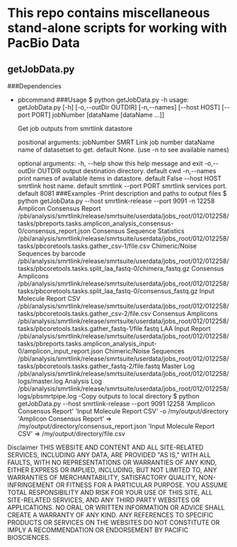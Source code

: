 # This repo contains miscellaneous stand-alone scripts for working with PacBio Data

## getJobData.py
###Dependencies
 - pbcommand
###Usage
    $ python getJobData.py -h
    usage: getJobData.py [-h] [-o,--outDir OUTDIR] [-n,--names] [--host HOST]
                         [--port PORT]
                         jobNumber [dataName [dataName ...]]
    
    Get job outputs from smrtlink datastore
    
    positional arguments:
      jobNumber           SMRT Link job number
      dataName            name of datasetset to get. default None. (use -n to see
                          available names)
    
    optional arguments:
      -h, --help          show this help message and exit
      -o,--outDir OUTDIR  output destination directory. default cwd
      -n,--names          print names of available items in datastore. default
                          False
      --host HOST         smrtlink host name. default smrtlink
      --port PORT         smrtlink services port. default 8081
###Examples
-Print description and paths to output files
    $ python getJobData.py --host smrtlink-release --port 9091 -n 12258
    Amplicon Consensus Report               /pbi/analysis/smrtlink/release/smrtsuite/userdata/jobs_root/012/012258/tasks/pbreports.tasks.amplicon_analysis_consensus-0/consensus_report.json
    Consensus Sequence Statistics           /pbi/analysis/smrtlink/release/smrtsuite/userdata/jobs_root/012/012258/tasks/pbcoretools.tasks.gather_csv-1/file.csv
    Chimeric/Noise Sequences by barcode     /pbi/analysis/smrtlink/release/smrtsuite/userdata/jobs_root/012/012258/tasks/pbcoretools.tasks.split_laa_fastq-0/chimera_fastq.gz
    Consensus Amplicons                     /pbi/analysis/smrtlink/release/smrtsuite/userdata/jobs_root/012/012258/tasks/pbcoretools.tasks.split_laa_fastq-0/consensus_fastq.gz
    Input Molecule Report CSV               /pbi/analysis/smrtlink/release/smrtsuite/userdata/jobs_root/012/012258/tasks/pbcoretools.tasks.gather_csv-2/file.csv
    Consensus Amplicons                     /pbi/analysis/smrtlink/release/smrtsuite/userdata/jobs_root/012/012258/tasks/pbcoretools.tasks.gather_fastq-1/file.fastq
    LAA Input Report                        /pbi/analysis/smrtlink/release/smrtsuite/userdata/jobs_root/012/012258/tasks/pbreports.tasks.amplicon_analysis_input-0/amplicon_input_report.json
    Chimeric/Noise Sequences                /pbi/analysis/smrtlink/release/smrtsuite/userdata/jobs_root/012/012258/tasks/pbcoretools.tasks.gather_fastq-2/file.fastq
    Master Log                              /pbi/analysis/smrtlink/release/smrtsuite/userdata/jobs_root/012/012258/logs/master.log
    Analysis Log                            /pbi/analysis/smrtlink/release/smrtsuite/userdata/jobs_root/012/012258/logs/pbsmrtpipe.log
-Copy outputs to local directory
    $ python getJobData.py --host smrtlink-release --port 9091 12258 'Amplicon Consensus Report' 'Input Molecule Report CSV' -o /my/output/directory
    'Amplicon Consensus Report'             =>      /my/output/directory/consensus_report.json
    'Input Molecule Report CSV'             =>      /my/output/directory/file.csv







Disclaimer
THIS WEBSITE AND CONTENT AND ALL SITE-RELATED SERVICES, INCLUDING ANY DATA, ARE PROVIDED "AS IS," WITH ALL FAULTS, WITH NO REPRESENTATIONS OR WARRANTIES OF ANY KIND, EITHER EXPRESS OR IMPLIED, INCLUDING, BUT NOT LIMITED TO, ANY WARRANTIES OF MERCHANTABILITY, SATISFACTORY QUALITY, NON-INFRINGEMENT OR FITNESS FOR A PARTICULAR PURPOSE. YOU ASSUME TOTAL RESPONSIBILITY AND RISK FOR YOUR USE OF THIS SITE, ALL SITE-RELATED SERVICES, AND ANY THIRD PARTY WEBSITES OR APPLICATIONS. NO ORAL OR WRITTEN INFORMATION OR ADVICE SHALL CREATE A WARRANTY OF ANY KIND. ANY REFERENCES TO SPECIFIC PRODUCTS OR SERVICES ON THE WEBSITES DO NOT CONSTITUTE OR IMPLY A RECOMMENDATION OR ENDORSEMENT BY PACIFIC BIOSCIENCES.
